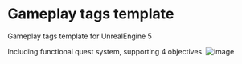 # Gameplay tags template
Gameplay tags template for UnrealEngine 5

Including functional quest system, supporting 4 objectives.
![image](https://github.com/user-attachments/assets/f8ed6af6-e97f-4929-a9dd-906e8e4ebf07)
